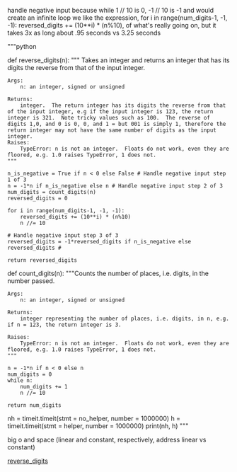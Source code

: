 handle negative input because while 1 // 10 is 0, -1 // 10 is -1 and would create an infinite loop
we like the expression, for i in range(num_digits-1, -1, -1):
    reversed_digits += (10**i) * (n%10), of what's really going on, but it takes 3x as long about .95 seconds vs 3.25 seconds

"""python

def reverse_digits(n):
    """ Takes an integer and returns an integer that has its digits the reverse from that of the input integer.

    Args:
        n: an integer, signed or unsigned

    Returns:
        integer.  The return integer has its digits the reverse from that of the input integer, e.g if the input integer is 123, the return integer is 321.  Note tricky values such as 100.  The reverse of digits 1,0, and 0 is 0, 0, and 1 = but 001 is simply 1, therefore the return integer may not have the same number of digits as the input integer.
    Raises:
        TypeError: n is not an integer.  Floats do not work, even they are floored, e.g. 1.0 raises TypeError, 1 does not.
    """

    n_is_negative = True if n < 0 else False # Handle negative input step 1 of 3
    n = -1*n if n_is_negative else n # Handle negative input step 2 of 3
    num_digits = count_digits(n)
    reversed_digits = 0

    for i in range(num_digits-1, -1, -1):
        reversed_digits += (10**i) * (n%10)
        n //= 10

    # Handle negative input step 3 of 3
    reversed_digits = -1*reversed_digits if n_is_negative else reversed_digits #

    return reversed_digits


def count_digits(n):
    """Counts the number of places, i.e. digits, in the number passed.

    Args:
        n: an integer, signed or unsigned

    Returns:
        integer representing the number of places, i.e. digits, in n, e.g. if n = 123, the return integer is 3.

    Raises:
        TypeError: n is not an integer.  Floats do not work, even they are floored, e.g. 1.0 raises TypeError, 1 does not.
    """

    n = -1*n if n < 0 else n
    num_digits = 0
    while n:
        num_digits += 1
        n //= 10

    return num_digits

nh = timeit.timeit(stmt = no_helper, number = 1000000)
h = timeit.timeit(stmt = helper, number = 1000000)
print(nh, h)
"""

big o and space (linear and constant, respectively, address linear vs constant)

[reverse_digits](https://github.com/hlpostman/challenges/blob/master/reverse_digits/reverse_digits.py)
